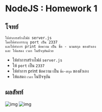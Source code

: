 # NodeJS : Homework 1

## โจทย์

```
ให้ทำการสร้างไฟล์ server.js 
โดยให้ทำการระบุ port เป็น 2337 
และให้ทำการ print ข้อความ เป็น ชื่อ - นามสกุล ของตัวเอง 
และ ให้แสดง เวลา ในปัจจุบันด้วย
```

- ให้ทำการสร้างไฟล์ `server.js`
- ให้ `port` เป็น `2337`
- ให้ทำการ print ข้อความ เป็น `ชื่อ-สกุล` ของตัวเอง
- ให้แสดง `เวลา` ในปัจจุบัน

## ผลลัพท์

![img](https://i.imgur.com/keWmQgG.png)
![img](https://i.imgur.com/RbbfD45.png)